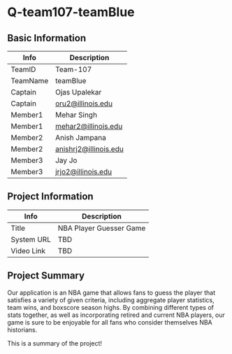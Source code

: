 # Q-team107-teamBlue

## Basic Information

|   Info      |        Description     |
| ----------- | ---------------------- |
| TeamID      |        Team-107        |
| TeamName    |         teamBlue       |
| Captain     |       Ojas Upalekar    |
| Captain     |  oru2@illinois.edu     |
| Member1     |        Mehar Singh     |
| Member1     |   mehar2@illinois.edu  |
| Member2     |        Anish Jampana   |
| Member2     |  anishrj2@illinois.edu |
| Member3     |         Jay Jo         |
| Member3     |   jrjo2@illinois.edu   |

## Project Information

|   Info      |        Description     |
| ----------- | ---------------------- |
|  Title      |         NBA Player Guesser Game            |
| System URL  |      TBD    |
| Video Link  |      TBD     |

## Project Summary

Our application is an NBA game that allows fans to guess the player that satisfies a variety of given criteria, including aggregate player statistics, team wins, and boxscore season highs. By combining different types of stats together, as well as incorporating retired and current NBA players, our game is sure to be enjoyable for all fans who consider themselves NBA historians.

This is a summary of the project!
